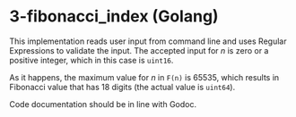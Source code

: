 3-fibonacci_index (Golang)
==========================
This implementation reads user input from command line and uses
Regular Expressions to validate the input. The accepted input for *n* is
zero or a positive integer, which in this case is `uint16`.

As it happens, the maximum value for *n* in `F(n)` is 65535,
which results in Fibonacci value that has 18 digits 
(the actual value is `uint64`).

Code documentation should be in line with Godoc.